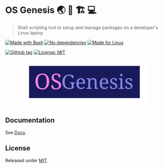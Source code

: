 # OS Genesis 🌏 🧬 🏗 💻
> Shell scripting tool to setup and manage packages on a developer's Linux laptop

[![Made with Bash](https://img.shields.io/badge/Made_with-Bash-blue.svg)](https://www.gnu.org/software/bash/)
[![No dependencies](https://img.shields.io/badge/dependencies-0-blue.svg)](https://www.gnu.org/software/bash/)
[![Made for Linux](https://img.shields.io/badge/Made_for-Linux_🐧-blue.svg)](https://www.linux.org/)

[![GitHub tag](https://img.shields.io/github/tag/MichaelCurrin/os-genesis)](https://github.com/MichaelCurrin/os-genesis/tags/)
[![License: MIT](https://img.shields.io/badge/License-MIT-blue)](#license)

<p align="center">
    <img src="/docs/logo.svg" height="150px">
</p>


## Documentation

See [Docs](/docs/index.md).



## License

Released under [MIT](/LICENSE).
